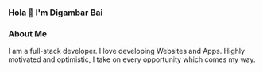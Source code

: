 ### Hola 👋 I'm Digambar Bai

<!--
- 🔭 I’m currently working as a Software Developer
- 🌱 I’m currently learning React
- 👯 I’m looking to collaborate on Technologies 
- 🤔 I’m looking for help with 
- 💬 Ask me about web related stuff
- 📫 How to reach me: ...
- 😄 Pronouns: ...
- ⚡ Fun fact: ...

-->

### About Me
I am a full-stack developer. I love developing Websites and Apps. Highly motivated and optimistic, I take on every opportunity which comes my way.

